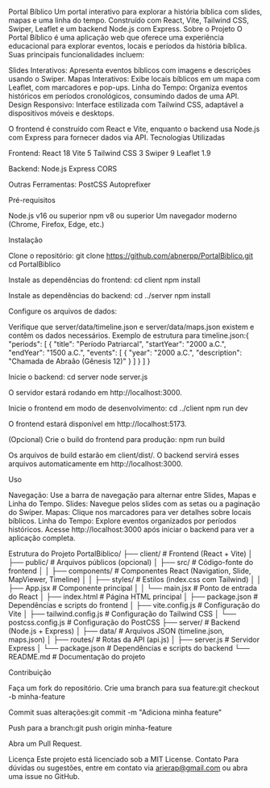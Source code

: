 Portal Bíblico
Um portal interativo para explorar a história bíblica com slides, mapas e uma linha do tempo. Construído com React, Vite, Tailwind CSS, Swiper, Leaflet e um backend Node.js com Express.
Sobre o Projeto
O Portal Bíblico é uma aplicação web que oferece uma experiência educacional para explorar eventos, locais e períodos da história bíblica. Suas principais funcionalidades incluem:

Slides Interativos: Apresenta eventos bíblicos com imagens e descrições usando o Swiper.
Mapas Interativos: Exibe locais bíblicos em um mapa com Leaflet, com marcadores e pop-ups.
Linha do Tempo: Organiza eventos históricos em períodos cronológicos, consumindo dados de uma API.
Design Responsivo: Interface estilizada com Tailwind CSS, adaptável a dispositivos móveis e desktops.

O frontend é construído com React e Vite, enquanto o backend usa Node.js com Express para fornecer dados via API.
Tecnologias Utilizadas

Frontend:
React 18
Vite 5
Tailwind CSS 3
Swiper 9
Leaflet 1.9


Backend:
Node.js
Express
CORS


Outras Ferramentas:
PostCSS
Autoprefixer



Pré-requisitos

Node.js v16 ou superior
npm v8 ou superior
Um navegador moderno (Chrome, Firefox, Edge, etc.)

Instalação

Clone o repositório:
git clone https://github.com/abnerpp/PortalBiblico.git
cd PortalBiblico


Instale as dependências do frontend:
cd client
npm install


Instale as dependências do backend:
cd ../server
npm install


Configure os arquivos de dados:

Verifique que server/data/timeline.json e server/data/maps.json existem e contêm os dados necessários.
Exemplo de estrutura para timeline.json:{
  "periods": [
    {
      "title": "Período Patriarcal",
      "startYear": "2000 a.C.",
      "endYear": "1500 a.C.",
      "events": [
        { "year": "2000 a.C.", "description": "Chamada de Abraão (Gênesis 12)" }
      ]
    }
  ]
}




Inicie o backend:
cd server
node server.js

O servidor estará rodando em http://localhost:3000.

Inicie o frontend em modo de desenvolvimento:
cd ../client
npm run dev

O frontend estará disponível em http://localhost:5173.

(Opcional) Crie o build do frontend para produção:
npm run build

Os arquivos de build estarão em client/dist/. O backend servirá esses arquivos automaticamente em http://localhost:3000.


Uso

Navegação: Use a barra de navegação para alternar entre Slides, Mapas e Linha do Tempo.
Slides: Navegue pelos slides com as setas ou a paginação do Swiper.
Mapas: Clique nos marcadores para ver detalhes sobre locais bíblicos.
Linha do Tempo: Explore eventos organizados por períodos históricos.
Acesse http://localhost:3000 após iniciar o backend para ver a aplicação completa.

Estrutura do Projeto
PortalBiblico/
├── client/                   # Frontend (React + Vite)
│   ├── public/               # Arquivos públicos (opcional)
│   ├── src/                  # Código-fonte do frontend
│   │   ├── components/       # Componentes React (Navigation, Slide, MapViewer, Timeline)
│   │   ├── styles/           # Estilos (index.css com Tailwind)
│   │   ├── App.jsx           # Componente principal
│   │   └── main.jsx          # Ponto de entrada do React
│   ├── index.html            # Página HTML principal
│   ├── package.json          # Dependências e scripts do frontend
│   ├── vite.config.js        # Configuração do Vite
│   ├── tailwind.config.js    # Configuração do Tailwind CSS
│   └── postcss.config.js     # Configuração do PostCSS
├── server/                   # Backend (Node.js + Express)
│   ├── data/                 # Arquivos JSON (timeline.json, maps.json)
│   ├── routes/               # Rotas da API (api.js)
│   ├── server.js             # Servidor Express
│   └── package.json          # Dependências e scripts do backend
└── README.md                 # Documentação do projeto

Contribuição

Faça um fork do repositório.
Crie uma branch para sua feature:git checkout -b minha-feature


Commit suas alterações:git commit -m "Adiciona minha feature"


Push para a branch:git push origin minha-feature


Abra um Pull Request.

Licença
Este projeto está licenciado sob a MIT License.
Contato
Para dúvidas ou sugestões, entre em contato via arierap@gmail.com ou abra uma issue no GitHub.
